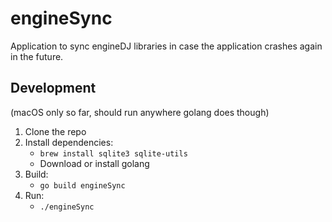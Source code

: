 # engineSync

Application to sync engineDJ libraries in case the application crashes again in the future.

## Development

(macOS only so far, should run anywhere golang does though)

1. Clone the repo
2. Install dependencies:
   - `brew install sqlite3 sqlite-utils`
   - Download or install golang
3. Build:
   - `go build engineSync`
4. Run:
   - `./engineSync`
